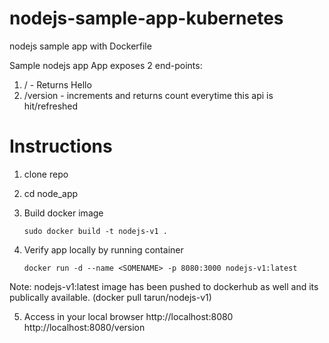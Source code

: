 # nodejs-sample-app-kubernetes
nodejs sample app with Dockerfile

Sample nodejs app
App exposes 2 end-points:

1. / - Returns Hello
2. /version - increments and returns count everytime this api is hit/refreshed

# Instructions

1. clone repo
2. cd node_app
3. Build docker image
   ``` 
   sudo docker build -t nodejs-v1 .
   ```

4. Verify app locally by running container 
   ```
   docker run -d --name <SOMENAME> -p 8080:3000 nodejs-v1:latest
   ```
  Note: nodejs-v1:latest image has been pushed to dockerhub as well and its publically available. (docker pull tarun/nodejs-v1)

5. Access in your local browser
  http://localhost:8080
  http://localhost:8080/version
